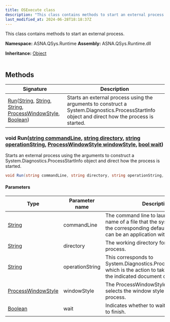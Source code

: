 ```yaml
---
title: OSExecute class
description: "This class contains methods to start an external process. "
last_modified_at: 2024-06-28T18:18:37Z
---
```


This class contains methods to start an external process.

**Namespace:** ASNA.QSys.Runtime
**Assembly:** ASNA.QSys.Runtime.dll

**Inheritance:** [Object](https://docs.microsoft.com/en-us/dotnet/api/system.object)
<br>
<br>

## Methods

| Signature | Description |
| --- | --- |
| [Run](#void-runstring-commandline-string-directory-string-operationstring-processwindowstyle-windowstyle-bool-wait)([String](https://docs.microsoft.com/en-us/dotnet/api/system.string), [String](https://docs.microsoft.com/en-us/dotnet/api/system.string), [String](https://docs.microsoft.com/en-us/dotnet/api/system.string), [ProcessWindowStyle](https://learn.microsoft.com/en-us/dotnet/api/system.diagnostics.processwindowstyle?view=net-8.0), [Boolean](https://docs.microsoft.com/en-us/dotnet/api/system.boolean)) | Starts an external process using the arguments to construct a System.Diagnostics.ProcessStartInfo object and direct how the process is started.

### void Run([string commandLine](https://learn.microsoft.com/en-us/dotnet/api/system.string?view=net-8.0), [string directory](https://learn.microsoft.com/en-us/dotnet/api/system.string?view=net-8.0), [string operationString](https://learn.microsoft.com/en-us/dotnet/api/system.string?view=net-8.0), [ProcessWindowStyle windowStyle](https://learn.microsoft.com/en-us/dotnet/api/system.diagnostics.processwindowstyle?view=net-8.0), [bool wait](https://docs.microsoft.com/en-us/dotnet/api/system.boolean))

Starts an external process using the arguments to construct a System.Diagnostics.ProcessStartInfo object and direct how the process is started.

```cs
void Run(string commandLine, string directory, string operationString, ProcessWindowStyle windowStyle, bool wait)
```

#### Parameters

| Type | Parameter name | Description
| --- | --- | ---
| [String](https://docs.microsoft.com/en-us/dotnet/api/system.string) | commandLine | The command line to launch. It may be the name of a file that the system will open in the corresponding default application,            or it can be an application with its arguments.
| [String](https://docs.microsoft.com/en-us/dotnet/api/system.string) | directory | The working directory for the new process.
| [String](https://docs.microsoft.com/en-us/dotnet/api/system.string) | operationString | This corresponds to System.Diagnostics.ProcessStartInfo.Verb, which is the action to take when opening the indicated document or application.
| [ProcessWindowStyle](https://learn.microsoft.com/en-us/dotnet/api/system.diagnostics.processwindowstyle?view=net-8.0) | windowStyle | The ProcessWindowStyle value that selects the window style of the new process.
| [Boolean](https://docs.microsoft.com/en-us/dotnet/api/system.boolean) | wait | Indicates whether to wait for the process to finish.
